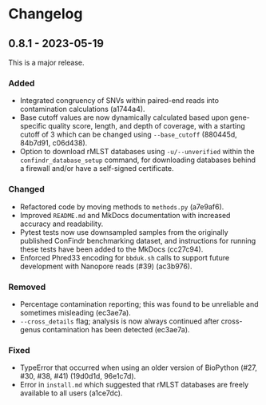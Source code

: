 # Changelog

## 0.8.1 - 2023-05-19

This is a major release.

### Added

- Integrated congruency of SNVs within paired-end reads into contamination calculations (a1744a4).
- Base cutoff values are now dynamically calculated based upon gene-specific quality score, length, and depth of coverage, with a starting cutoff of 3 which can be changed using `--base_cutoff` (880445d, 84b7d91, c06d438).
- Option to download rMLST databases using `-u/--unverified` within the `confindr_database_setup` command, for downloading databases behind a firewall and/or have a self-signed certificate.

### Changed

- Refactored code by moving methods to `methods.py` (a7e9af6).
- Improved `README.md` and MkDocs documentation with increased accuracy and readability.
- Pytest tests now use downsampled samples from the originally published ConFindr benchmarking dataset, and instructions for running these tests have been added to the MkDocs (cc27c94).
- Enforced Phred33 encoding for `bbduk.sh` calls to support future development with Nanopore reads (#39) (ac3b976).

### Removed

- Percentage contamination reporting; this was found to be unreliable and sometimes misleading (ec3ae7a).
- `--cross_details` flag; analysis is now always continued after cross-genus contamination has been detected (ec3ae7a).

### Fixed

- TypeError that occurred when using an older version of BioPython (#27, #30, #38, #41) (19d0d1d, 96e1c7d).
- Error in `install.md` which suggested that rMLST databases are freely available to all users (a1ce7dc).
